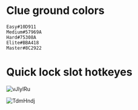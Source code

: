 # Clue ground colors
    Easy#10D911
    Medium#57969A
    Hard#75308A
    Elite#BBA418
    Master#8C2922
# Quick lock slot hotkeyes
![vJlylRu](https://github.com/user-attachments/assets/cbe2bf88-1dbb-4b78-84a9-bed427ecf582)

![TdmHndj](https://github.com/user-attachments/assets/cfe898e8-a920-40f8-8a46-2d18700edaaa)

